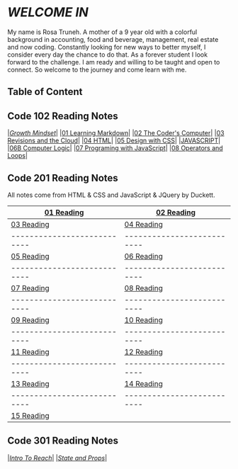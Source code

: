 # *WELCOME IN*

My name is Rosa Truneh. A mother of a 9 year old with a colorful background in accounting, food and beverage, management, real estate and now coding. Constantly looking for new ways to better myself, I consider every day the chance to do that. As a forever student I look forward to the challenge. I am ready and willing to be taught and open to connect. So welcome to the journey and come learn with me.

## **Table of Content**

## Code 102 Reading Notes ##

|[*Growth Mindset*](welcome.md)|
|[01 Learning Markdown](summary.md)|
|[02 The Coder's Computer](TextEditor.md)|
|[03 Revisions and the Cloud](revisions-cloud.md)|
|[04 HTML](Designing.md)|
|[05 Design with CSS](chapter11.md)|
|[JAVASCRIPT](Javascript.md)|
|[06B Computer Logic](complogic.md)|
|[07 Programing with JavaScript](jslab7.md)|
|[08 Operators and Loops](operators.md)|

##  Code 201 Reading Notes ##

All notes come from HTML & CSS and JavaScript & JQuery by Duckett. 


| [01 Reading](class-01.md) | [02 Reading](class-02.md)|
|---------------------------|--------------------------|
| [03 Reading](class-03.md) | [04 Reading](class-04.md)|
|---------------------------|--------------------------|
| [05 Reading](class-05.md) | [06 Reading](class-06.md)
|---------------------------|--------------------------|
| [07 Reading](class-07.md) | [08 Reading](class-08.md)
|---------------------------|--------------------------|
| [09 Reading](class-09.md) | [10 Reading](class-10.md) 
|---------------------------|--------------------------|
| [11 Reading](class-11.md)| [12 Reading]()
|---------------------------|--------------------------|
| [13 Reading]() | [14 Reading](class-14a.md)
|---------------------------|--------------------------|
| [15 Reading]() |

## Code 301 Reading Notes ##


|[*Intro To Reach*](react-intro-01.md)|
|[*State and Props*](State-props-02.md)|